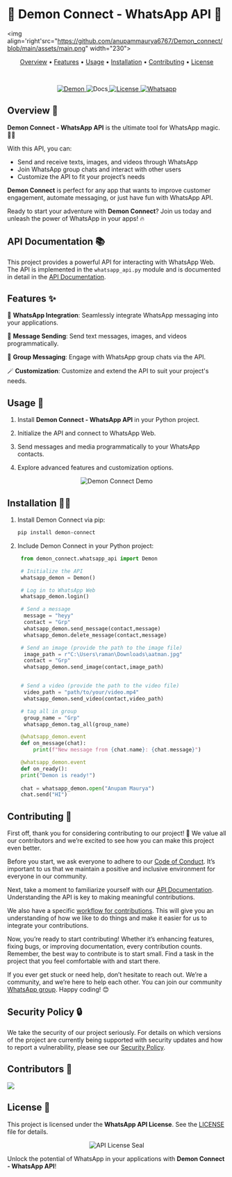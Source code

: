 # 🌟 Demon Connect - WhatsApp API 🌟

<img align='right'src="https://github.com/anupammaurya6767/Demon_connect/blob/main/assets/main.png" width="230">

<p align="center">
  <a href="#overview-">Overview</a> •
  <a href="#features-">Features</a> •
  <a href="#usage-">Usage</a> •
  <a href="#installation-">Installation</a> •
  <a href="#contributing-">Contributing</a> •
  <a href="#license-">License</a>
</p>
<br/>
<p align="center">
<a href="https://pypi.org/project/demon-connect/">
  <img src="https://img.shields.io/badge/demon-connect?logo=pypi&logoColor=blue&label=demon-connect&labelColor=white&color=black" alt="Demon" />
</a>
<img src="https://readthedocs.org/projects/demon_connect/badge/?version=latest" alt="Docs" ><a href="https://demon-connect.readthedocs.io/" /></img>
<img src="https://img.shields.io/github/license/anupammaurya6767/Demon_connect" alt="License" ><a href="#" /></img>
<a href="https://chat.whatsapp.com/FGV7ef4d9tNGtfN8HDvbim"><img src="https://badges.aleen42.com/src/whatsapp.svg" alt="Whatsapp" /></a>
</p>

## Overview 👹

**Demon Connect - WhatsApp API** is the ultimate tool for WhatsApp magic. 🧙‍♂️

With this API, you can:

- Send and receive texts, images, and videos through WhatsApp
- Join WhatsApp group chats and interact with other users
- Customize the API to fit your project’s needs

**Demon Connect** is perfect for any app that wants to improve customer engagement, automate messaging, or just have fun with WhatsApp API.

Ready to start your adventure with **Demon Connect**? Join us today and unleash the power of WhatsApp in your apps! 🔥

## API Documentation 📚

This project provides a powerful API for interacting with WhatsApp Web. The API is implemented in the `whatsapp_api.py` module and is documented in detail in the [API Documentation]((Documentation/API.md)).


## Features ✨

📲 **WhatsApp Integration**: Seamlessly integrate WhatsApp messaging into your applications.

📩 **Message Sending**: Send text messages, images, and videos programmatically.

🚀 **Group Messaging**: Engage with WhatsApp group chats via the API.

🪄 **Customization**: Customize and extend the API to suit your project's needs.

## Usage 📱

1. Install **Demon Connect - WhatsApp API** in your Python project.

2. Initialize the API and connect to WhatsApp Web.

3. Send messages and media programmatically to your WhatsApp contacts.

4. Explore advanced features and customization options.

<p align="center">
   <img src="https://github.com/anupammaurya6767/Demon_connect/blob/main/assets/sc2.jpeg" alt="Demon Connect Demo">
</p>

## Installation 🧙‍♂️

1. Install Demon Connect via pip:
   ```bash
   pip install demon-connect
   ```

2. Include Demon Connect in your Python project:
   ```python
    from demon_connect.whatsapp_api import Demon

    # Initialize the API
    whatsapp_demon = Demon()

    # Log in to WhatsApp Web
    whatsapp_demon.login()

    # Send a message
     message = "heyy"
     contact = "Grp"
     whatsapp_demon.send_message(contact,message)
     whatsapp_demon.delete_message(contact,message)

    # Send an image (provide the path to the image file)
     image_path = r"C:\Users\raman\Downloads\aatman.jpg"
     contact = "Grp"
     whatsapp_demon.send_image(contact,image_path)


    # Send a video (provide the path to the video file)
     video_path = "path/to/your/video.mp4"
     whatsapp_demon.send_video(contact,video_path)

    # tag all in group
     group_name = "Grp"
     whatsapp_demon.tag_all(group_name)

    @whatsapp_demon.event
    def on_message(chat):
        print(f"New message from {chat.name}: {chat.message}")

    @whatsapp_demon.event
    def on_ready():
    print("Demon is ready!")
  
    chat = whatsapp_demon.open("Anupam Maurya")
    chat.send("HI")

   ```


## Contributing 🌟
First off, thank you for considering contributing to our project! 🎉 We value all our contributors and we’re excited to see how you can make this project even better.

Before you start, we ask everyone to adhere to our [Code of Conduct](CODE_OF_CONDUCT.md). It’s important to us that we maintain a positive and inclusive environment for everyone in our community.

Next, take a moment to familiarize yourself with our [API Documentation](Documentation/API.md). Understanding the API is key to making meaningful contributions.

We also have a specific [workflow for contributions](WORKFLOW.md). This will give you an understanding of how we like to do things and make it easier for us to integrate your contributions.

Now, you’re ready to start contributing! Whether it’s enhancing features, fixing bugs, or improving documentation, every contribution counts. Remember, the best way to contribute is to start small. Find a task in the project that you feel comfortable with and start there.

If you ever get stuck or need help, don’t hesitate to reach out. We’re a community, and we’re here to help each other. You can join our community [WhatsApp group](https://chat.whatsapp.com/FGV7ef4d9tNGtfN8HDvbim). Happy coding! 😊


## Security Policy 🔒

We take the security of our project seriously. For details on which versions of the project are currently being supported with security updates and how to report a vulnerability, please see our [Security Policy](SECURITY.md).


## Contributors 🤝

<!-- ALL-CONTRIBUTORS-LIST:START - Do not remove or modify this section -->
<!-- prettier-ignore-start -->
<!-- markdownlint-disable -->

<!-- markdownlint-restore -->
<!-- prettier-ignore-end -->

<!-- ALL-CONTRIBUTORS-LIST:END -->
<a href="https://github.com/anupammaurya6767/Demon_connect/graphs/contributors">
  <img src="https://contrib.rocks/image?repo=anupammaurya6767/Demon_connect" />
</a>

## License 📜

This project is licensed under the **WhatsApp API License**. See the [LICENSE](LICENSE) file for details.

<p align="center">
   <img src="https://github.com/anupammaurya6767/Demon_connect/blob/main/assets/image.png" alt="API License Seal">
</p>

Unlock the potential of WhatsApp in your applications with **Demon Connect - WhatsApp API**!
